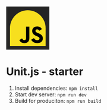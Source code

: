 ![](./src/public/favicon.png)

# Unit.js - starter

1. Install dependencies: `npm install`
2. Start dev server: `npm run dev`
3. Build for produciton: `npm run build`
